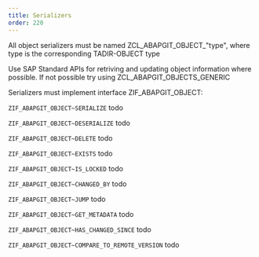 ```yaml
---
title: Serializers
order: 220
---
```


All object serializers must be named ZCL_ABAPGIT_OBJECT_"type", where type is the corresponding TADIR-OBJECT type

Use SAP Standard APIs for retriving and updating object information where possible.
If not possible try using ZCL_ABAPGIT_OBJECTS_GENERIC

Serializers must implement interface ZIF_ABAPGIT_OBJECT:

``ZIF_ABAPGIT_OBJECT~SERIALIZE`` 
todo

``ZIF_ABAPGIT_OBJECT~DESERIALIZE`` 
todo

``ZIF_ABAPGIT_OBJECT~DELETE`` 
todo

``ZIF_ABAPGIT_OBJECT~EXISTS`` 
todo

``ZIF_ABAPGIT_OBJECT~IS_LOCKED`` 
todo

``ZIF_ABAPGIT_OBJECT~CHANGED_BY`` 
todo

``ZIF_ABAPGIT_OBJECT~JUMP`` 
todo

``ZIF_ABAPGIT_OBJECT~GET_METADATA`` 
todo

``ZIF_ABAPGIT_OBJECT~HAS_CHANGED_SINCE`` 
todo

``ZIF_ABAPGIT_OBJECT~COMPARE_TO_REMOTE_VERSION`` 
todo